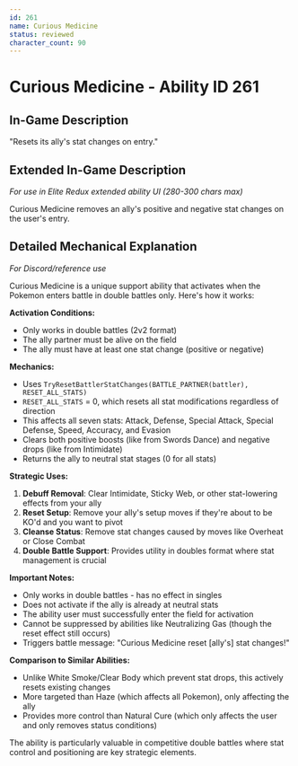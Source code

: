 ```yaml
---
id: 261
name: Curious Medicine
status: reviewed
character_count: 90
---
```


# Curious Medicine - Ability ID 261

## In-Game Description
"Resets its ally's stat changes on entry."

## Extended In-Game Description
*For use in Elite Redux extended ability UI (280-300 chars max)*

Curious Medicine removes an ally's positive and negative stat changes on the user's entry.

## Detailed Mechanical Explanation
*For Discord/reference use*

Curious Medicine is a unique support ability that activates when the Pokemon enters battle in double battles only. Here's how it works:

**Activation Conditions:**
- Only works in double battles (2v2 format)
- The ally partner must be alive on the field
- The ally must have at least one stat change (positive or negative)

**Mechanics:**
- Uses `TryResetBattlerStatChanges(BATTLE_PARTNER(battler), RESET_ALL_STATS)`
- `RESET_ALL_STATS` = 0, which resets all stat modifications regardless of direction
- This affects all seven stats: Attack, Defense, Special Attack, Special Defense, Speed, Accuracy, and Evasion
- Clears both positive boosts (like from Swords Dance) and negative drops (like from Intimidate)
- Returns the ally to neutral stat stages (0 for all stats)

**Strategic Uses:**
1. **Debuff Removal**: Clear Intimidate, Sticky Web, or other stat-lowering effects from your ally
2. **Reset Setup**: Remove your ally's setup moves if they're about to be KO'd and you want to pivot
3. **Cleanse Status**: Remove stat changes caused by moves like Overheat or Close Combat
4. **Double Battle Support**: Provides utility in doubles format where stat management is crucial

**Important Notes:**
- Only works in double battles - has no effect in singles
- Does not activate if the ally is already at neutral stats
- The ability user must successfully enter the field for activation
- Cannot be suppressed by abilities like Neutralizing Gas (though the reset effect still occurs)
- Triggers battle message: "Curious Medicine reset [ally's] stat changes!"

**Comparison to Similar Abilities:**
- Unlike White Smoke/Clear Body which prevent stat drops, this actively resets existing changes
- More targeted than Haze (which affects all Pokemon), only affecting the ally
- Provides more control than Natural Cure (which only affects the user and only removes status conditions)

The ability is particularly valuable in competitive double battles where stat control and positioning are key strategic elements.